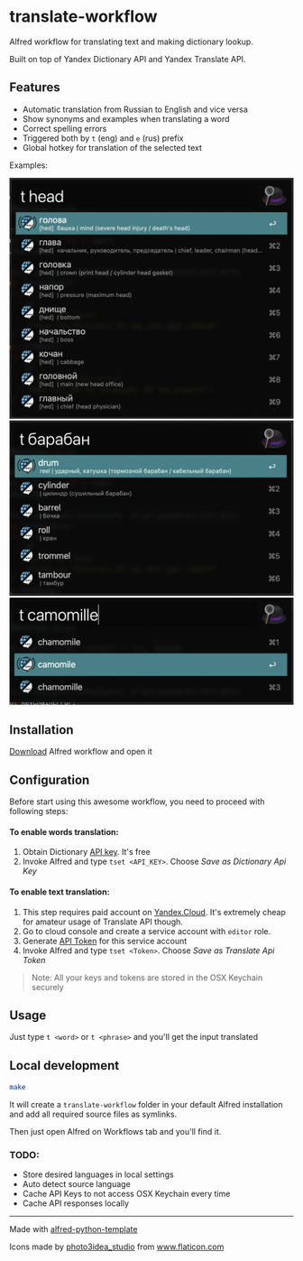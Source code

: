 # translate-workflow

Alfred workflow for translating text and making dictionary lookup.

Built on top of Yandex Dictionary API and Yandex Translate API.

## Features

- Automatic translation from Russian to English and vice versa
- Show synonyms and examples when translating a word
- Correct spelling errors
- Triggered both by `t` (eng) and `е` (rus) prefix
- Global hotkey for translation of the selected text

Examples:

![English to Russian](./examples/eng-rus.png)
![Russian to English](./examples/run-eng.png)
![Spelling correction](./examples/wrong.png)

## Installation

[Download](https://github.com/fbjorn/translate-workflow/releases/) Alfred
workflow and open it

## Configuration

Before start using this awesome workflow, you need to proceed with following
steps:

#### To enable words translation:

1. Obtain Dictionary [API key](https://yandex.ru/dev/dictionary/keys/get/). It's
   free
2. Invoke Alfred and type `tset <API_KEY>`. Choose _Save as Dictionary Api Key_

#### To enable text translation:

1. This step requires paid account on
   [Yandex.Cloud](https://cloud.yandex.ru/docs/translate/). It's extremely cheap
   for amateur usage of Translate API though.
2. Go to cloud console and create a service account with `editor` role.
3. Generate
   [API Token](https://cloud.yandex.com/docs/iam/operations/api-key/create) for
   this service account
4. Invoke Alfred and type `tset <Token>`. Choose _Save as Translate Api Token_

> Note: All your keys and tokens are stored in the OSX Keychain securely

## Usage

Just type `t <word>` or `t <phrase>` and you'll get the input translated

## Local development

```bash
make
```

It will create a `translate-workflow` folder in your default Alfred installation
and add all required source files as symlinks.

Then just open Alfred on Workflows tab and you'll find it.

### TODO:

- Store desired languages in local settings
- Auto detect source language
- Cache API Keys to not access OSX Keychain every time
- Cache API responses locally

---

Made with
[alfred-python-template](https://github.com/fbjorn/alfred-python-template)

Icons made by
<a href="https://www.flaticon.com/authors/photo3idea-studio" title="photo3idea_studio">photo3idea_studio</a>
from <a href="https://www.flaticon.com/" title="Flaticon"> www.flaticon.com</a>
